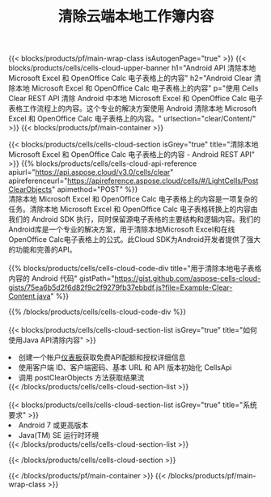 ﻿---
title: 清除云端本地工作簿内容
description: 用于清除 Microsoft Excel 和 OpenOffice Calc 上内容的云 API 和 SDK。通过Cells云API清除本地电子表格内容。SDK支持多种开发语言。它们包括 Android、C#、Go、Java、NodeJS、Perl、PHP、Python、Ruby 和 swift。
url: /zh/android/clear/content/
---
{{< blocks/products/pf/main-wrap-class isAutogenPage="true" >}}
{{< blocks/products/cells/cells-cloud-upper-banner h1="Android API 清除本地 Microsoft Excel 和 OpenOffice Calc 电子表格上的内容" h2="Android Clear 清除本地 Microsoft Excel 和 OpenOffice Calc 电子表格上的内容" p="使用 Cells Clear REST API 清除 Android 中本地 Microsoft Excel 和 OpenOffice Calc 电子表格工作流程上的内容。这个专业的解决方案使用 Android 清除本地 Microsoft Excel 和 OpenOffice Calc 电子表格上的内容。" urlsection="clear/Content/" >}}
{{< blocks/products/pf/main-container >}}

{{< blocks/products/cells/cells-cloud-section isGrey="true" title="清除本地 Microsoft Excel 和 OpenOffice Calc 电子表格上的内容 - Android REST API" >}}
{{% blocks/products/cells/cells-cloud-api-reference apiurl="https://api.aspose.cloud/v3.0/cells/clear" apireferenceurl="https://apireference.aspose.cloud/cells/#/LightCells/PostClearObjects" apimethod="POST" %}}
<br/>
清除本地 Microsoft Excel 和 OpenOffice Calc 电子表格上的内容是一项复杂的任务。清除本地 Microsoft Excel 和 OpenOffice Calc 电子表格转换上的内容由我们的 Android SDK 执行，同时保留源电子表格的主要结构和逻辑内容。我们的Android库是一个专业的解决方案，用于清除本地Microsoft Excel和在线OpenOffice Calc电子表格上的公式。此Cloud SDK为Android开发者提供了强大的功能和完善的API。
<br/>
<br/>
{{% blocks/products/cells/cells-cloud-code-div title="用于清除本地电子表格内容的 Android 代码" gistPath="https://gist.github.com/aspose-cells-cloud-gists/75ea6b5d2f6d82f9c2f9279fb37ebbdf.js?file=Example-Clear-Content.java" %}}
  
{{% /blocks/products/cells/cells-cloud-code-div %}}
<br/>
<br/>
{{< blocks/products/cells/cells-cloud-section-list isGrey="true" title="如何使用Java API清除内容" >}}
<li>创建一个帐户<a href="https://dashboard.aspose.cloud/">仪表板</a>获取免费API配额和授权详细信息</li>
<li>使用客户端 ID、客户端密码、基本 URL 和 API 版本初始化 CellsApi</li>
<li>调用 postClearObjects 方法获取结果流</li>
{{< /blocks/products/cells/cells-cloud-section-list >}}
<br/>
<br/>
{{< blocks/products/cells/cells-cloud-section-list isGrey="true" title="系统要求" >}}
<li>Android 7 或更高版本</li>
<li>Java(TM) SE 运行时环境</li>
{{< /blocks/products/cells/cells-cloud-section-list >}}

{{< /blocks/products/cells/cells-cloud-section >}}

{{< /blocks/products/pf/main-container >}}
{{< /blocks/products/pf/main-wrap-class >}}
